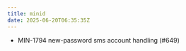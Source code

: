 ```yaml
---
title: minid
date: 2025-06-20T06:35:35Z
---
```

- MIN-1794 new-password sms account handling (#649)

